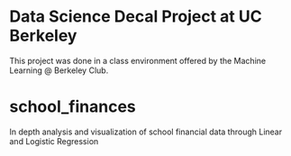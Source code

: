 # Data Science Decal Project at UC Berkeley
This project was done in a class environment offered by the Machine Learning @ Berkeley Club. 
# school_finances
In depth analysis and visualization of school financial data through Linear and Logistic Regression
